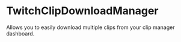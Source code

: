 # TwitchClipDownloadManager
Allows you to easily download multiple clips from your clip manager dashboard.
